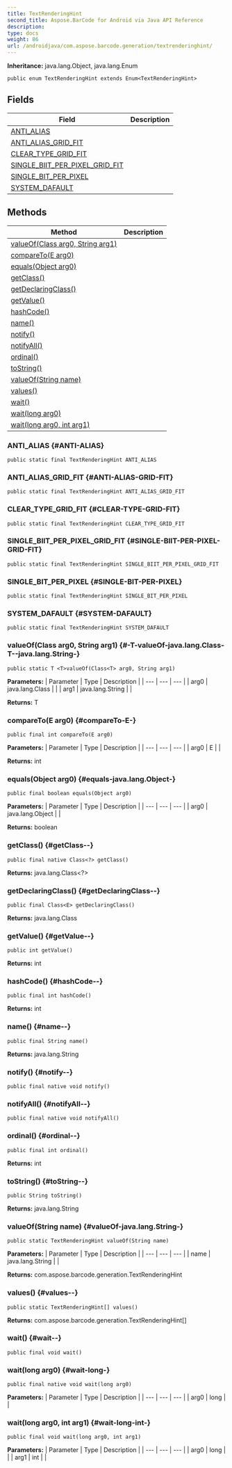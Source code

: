 ```yaml
---
title: TextRenderingHint
second_title: Aspose.BarCode for Android via Java API Reference
description: 
type: docs
weight: 86
url: /androidjava/com.aspose.barcode.generation/textrenderinghint/
---
```

**Inheritance:**
java.lang.Object, java.lang.Enum
```
public enum TextRenderingHint extends Enum<TextRenderingHint>
```
## Fields

| Field | Description |
| --- | --- |
| [ANTI_ALIAS](#ANTI-ALIAS) |  |
| [ANTI_ALIAS_GRID_FIT](#ANTI-ALIAS-GRID-FIT) |  |
| [CLEAR_TYPE_GRID_FIT](#CLEAR-TYPE-GRID-FIT) |  |
| [SINGLE_BIIT_PER_PIXEL_GRID_FIT](#SINGLE-BIIT-PER-PIXEL-GRID-FIT) |  |
| [SINGLE_BIT_PER_PIXEL](#SINGLE-BIT-PER-PIXEL) |  |
| [SYSTEM_DAFAULT](#SYSTEM-DAFAULT) |  |
## Methods

| Method | Description |
| --- | --- |
| [<T>valueOf(Class<T> arg0, String arg1)](#-T-valueOf-java.lang.Class-T--java.lang.String-) |  |
| [compareTo(E arg0)](#compareTo-E-) |  |
| [equals(Object arg0)](#equals-java.lang.Object-) |  |
| [getClass()](#getClass--) |  |
| [getDeclaringClass()](#getDeclaringClass--) |  |
| [getValue()](#getValue--) |  |
| [hashCode()](#hashCode--) |  |
| [name()](#name--) |  |
| [notify()](#notify--) |  |
| [notifyAll()](#notifyAll--) |  |
| [ordinal()](#ordinal--) |  |
| [toString()](#toString--) |  |
| [valueOf(String name)](#valueOf-java.lang.String-) |  |
| [values()](#values--) |  |
| [wait()](#wait--) |  |
| [wait(long arg0)](#wait-long-) |  |
| [wait(long arg0, int arg1)](#wait-long-int-) |  |
### ANTI_ALIAS {#ANTI-ALIAS}
```
public static final TextRenderingHint ANTI_ALIAS
```


### ANTI_ALIAS_GRID_FIT {#ANTI-ALIAS-GRID-FIT}
```
public static final TextRenderingHint ANTI_ALIAS_GRID_FIT
```


### CLEAR_TYPE_GRID_FIT {#CLEAR-TYPE-GRID-FIT}
```
public static final TextRenderingHint CLEAR_TYPE_GRID_FIT
```


### SINGLE_BIIT_PER_PIXEL_GRID_FIT {#SINGLE-BIIT-PER-PIXEL-GRID-FIT}
```
public static final TextRenderingHint SINGLE_BIIT_PER_PIXEL_GRID_FIT
```


### SINGLE_BIT_PER_PIXEL {#SINGLE-BIT-PER-PIXEL}
```
public static final TextRenderingHint SINGLE_BIT_PER_PIXEL
```


### SYSTEM_DAFAULT {#SYSTEM-DAFAULT}
```
public static final TextRenderingHint SYSTEM_DAFAULT
```


### <T>valueOf(Class<T> arg0, String arg1) {#-T-valueOf-java.lang.Class-T--java.lang.String-}
```
public static T <T>valueOf(Class<T> arg0, String arg1)
```




**Parameters:**
| Parameter | Type | Description |
| --- | --- | --- |
| arg0 | java.lang.Class<T> |  |
| arg1 | java.lang.String |  |

**Returns:**
T
### compareTo(E arg0) {#compareTo-E-}
```
public final int compareTo(E arg0)
```




**Parameters:**
| Parameter | Type | Description |
| --- | --- | --- |
| arg0 | E |  |

**Returns:**
int
### equals(Object arg0) {#equals-java.lang.Object-}
```
public final boolean equals(Object arg0)
```




**Parameters:**
| Parameter | Type | Description |
| --- | --- | --- |
| arg0 | java.lang.Object |  |

**Returns:**
boolean
### getClass() {#getClass--}
```
public final native Class<?> getClass()
```




**Returns:**
java.lang.Class<?>
### getDeclaringClass() {#getDeclaringClass--}
```
public final Class<E> getDeclaringClass()
```




**Returns:**
java.lang.Class<E>
### getValue() {#getValue--}
```
public int getValue()
```




**Returns:**
int
### hashCode() {#hashCode--}
```
public final int hashCode()
```




**Returns:**
int
### name() {#name--}
```
public final String name()
```




**Returns:**
java.lang.String
### notify() {#notify--}
```
public final native void notify()
```




### notifyAll() {#notifyAll--}
```
public final native void notifyAll()
```




### ordinal() {#ordinal--}
```
public final int ordinal()
```




**Returns:**
int
### toString() {#toString--}
```
public String toString()
```




**Returns:**
java.lang.String
### valueOf(String name) {#valueOf-java.lang.String-}
```
public static TextRenderingHint valueOf(String name)
```




**Parameters:**
| Parameter | Type | Description |
| --- | --- | --- |
| name | java.lang.String |  |

**Returns:**
com.aspose.barcode.generation.TextRenderingHint
### values() {#values--}
```
public static TextRenderingHint[] values()
```




**Returns:**
com.aspose.barcode.generation.TextRenderingHint[]
### wait() {#wait--}
```
public final void wait()
```




### wait(long arg0) {#wait-long-}
```
public final native void wait(long arg0)
```




**Parameters:**
| Parameter | Type | Description |
| --- | --- | --- |
| arg0 | long |  |

### wait(long arg0, int arg1) {#wait-long-int-}
```
public final void wait(long arg0, int arg1)
```




**Parameters:**
| Parameter | Type | Description |
| --- | --- | --- |
| arg0 | long |  |
| arg1 | int |  |

